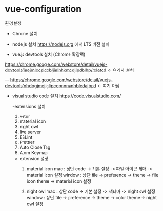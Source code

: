 # vue-configuration

환경설정

- Chrome 설치


- node js 설치
https://nodejs.org 에서 LTS 버전 설치


- vue.js devtools 설치 (Chrome 확장팩)
  
https://chrome.google.com/webstore/detail/vuejs-devtools/iaajmlceplecbljialhhkmedjlpdblhp/related  <- 여기서 설치


-- https://chrome.google.com/webstore/detail/vuejs-devtools/nhdogjmejiglipccpnnnanhbledajbpd <- 여기 아님






- visual studio code 설치
https://code.visualstudio.com/

  -extensions 설치
     1. vetur
     2. material icon
     3. night owl
     4. live server
     5. ESLint
     6. Prettier
     7. Auto Close Tag
     8. Atom Keymap
 
  - extension 설정
    1. material icon
       mac :
         상단 code -> 기본 설정 -> 파일 아이콘 테마 -> material icon 설정
       window :
         상단 file -> preference -> theme -> file icon theme -> material icon 설정

    2. night owl
       mac :
         상단 code -> 기본 설정 -> 색테마 -> night owl 설정
       window :
         상단 file -> preference -> theme -> color theme -> night owl 설정
